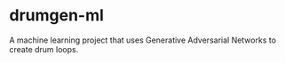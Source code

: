 # drumgen-ml

A machine learning project that uses Generative Adversarial Networks to create drum loops. 

